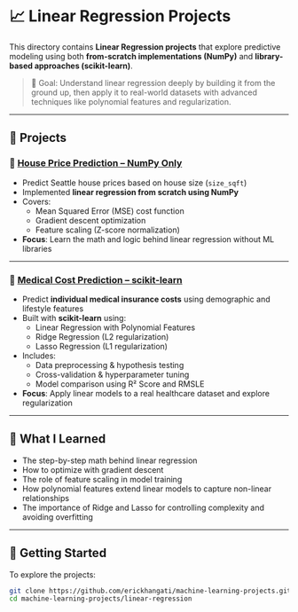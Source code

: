 # 📈 Linear Regression Projects

This directory contains **Linear Regression projects** that explore predictive modeling using both **from-scratch implementations (NumPy)** and **library-based approaches (scikit-learn)**.  

> 🎯 Goal: Understand linear regression deeply by building it from the ground up, then apply it to real-world datasets with advanced techniques like polynomial features and regularization.

---

## 📁 Projects

### 🏡 [House Price Prediction – NumPy Only](./house-price-prediction/)
- Predict Seattle house prices based on house size (`size_sqft`)
- Implemented **linear regression from scratch using NumPy**
- Covers:
  - Mean Squared Error (MSE) cost function
  - Gradient descent optimization
  - Feature scaling (Z-score normalization)
- **Focus**: Learn the math and logic behind linear regression without ML libraries

---

### 🏥 [Medical Cost Prediction – scikit-learn](./medical-cost-prediction/)
- Predict **individual medical insurance costs** using demographic and lifestyle features
- Built with **scikit-learn** using:
  - Linear Regression with Polynomial Features
  - Ridge Regression (L2 regularization)
  - Lasso Regression (L1 regularization)
- Includes:
  - Data preprocessing & hypothesis testing
  - Cross-validation & hyperparameter tuning
  - Model comparison using R² Score and RMSLE
- **Focus**: Apply linear models to a real healthcare dataset and explore regularization

---

## 🧠 What I Learned

- The step-by-step math behind linear regression  
- How to optimize with gradient descent  
- The role of feature scaling in model training  
- How polynomial features extend linear models to capture non-linear relationships  
- The importance of Ridge and Lasso for controlling complexity and avoiding overfitting  

---

## 🚀 Getting Started

To explore the projects:  

```bash
git clone https://github.com/erickhangati/machine-learning-projects.git
cd machine-learning-projects/linear-regression
